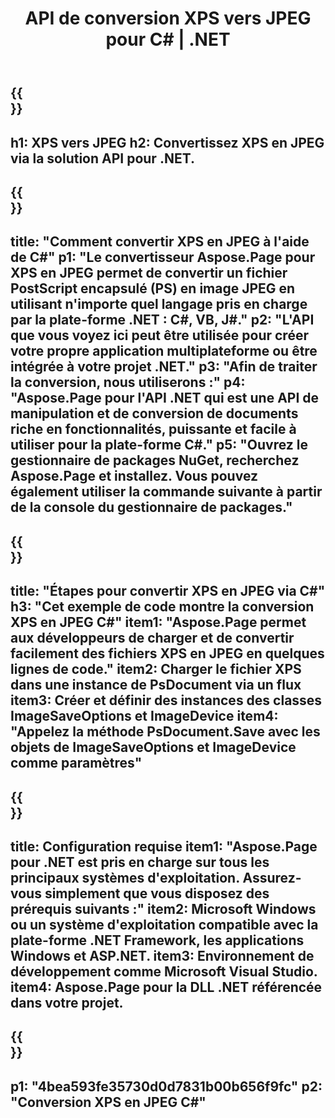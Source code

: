 ﻿---
translation: true
template: /_templates/_conversion-child-net.md
title: API de conversion XPS vers JPEG pour C# |  .NET
url: /net/conversion/xps-to-jpeg/
description: Exemple de code pour la conversion XPS en JPEG C#. Utilisez le code d'exemple d'API pour la conversion de fichiers XPS par lots en JPEG dans VB.NET, Asp.NET ou toute application basée sur .NET.
informat: XPS
outformat: JPEG
otherformats: XPS EPS
---

{{<section banner>}}
---
h1: XPS vers JPEG
h2: Convertissez XPS en JPEG via la solution API pour .NET.
---

{{<section overview>}}
---
title: "Comment convertir XPS en JPEG à l'aide de C#"
p1: "Le convertisseur Aspose.Page pour XPS en JPEG permet de convertir un fichier PostScript encapsulé (PS) en image JPEG en utilisant n'importe quel langage pris en charge par la plate-forme .NET : C#, VB, J#."
p2: "L'API que vous voyez ici peut être utilisée pour créer votre propre application multiplateforme ou être intégrée à votre projet .NET."
p3: "Afin de traiter la conversion, nous utiliserons :"
p4: "Aspose.Page pour l'API .NET qui est une API de manipulation et de conversion de documents riche en fonctionnalités, puissante et facile à utiliser pour la plate-forme C#."
p5: "Ouvrez le gestionnaire de packages NuGet, recherchez Aspose.Page et installez. Vous pouvez également utiliser la commande suivante à partir de la console du gestionnaire de packages."
---

{{<section feature1>}}
---
title: "Étapes pour convertir XPS en JPEG via C#"
h3: "Cet exemple de code montre la conversion XPS en JPEG C#"
item1: "Aspose.Page permet aux développeurs de charger et de convertir facilement des fichiers XPS en JPEG en quelques lignes de code."
item2: Charger le fichier XPS dans une instance de PsDocument via un flux
item3: Créer et définir des instances des classes ImageSaveOptions et ImageDevice
item4: "Appelez la méthode PsDocument.Save avec les objets de ImageSaveOptions et ImageDevice comme paramètres"
---

{{<section feature2>}}
---
title: Configuration requise
item1: "Aspose.Page pour .NET est pris en charge sur tous les principaux systèmes d'exploitation. Assurez-vous simplement que vous disposez des prérequis suivants :"
item2: Microsoft Windows ou un système d'exploitation compatible avec la plate-forme .NET Framework, les applications Windows et ASP.NET.
item3: Environnement de développement comme Microsoft Visual Studio.
item4: Aspose.Page pour la DLL .NET référencée dans votre projet.
---

{{<section gist>}}
---
p1: "4bea593fe35730d0d7831b00b656f9fc"
p2: "Conversion XPS en JPEG C#"
---
